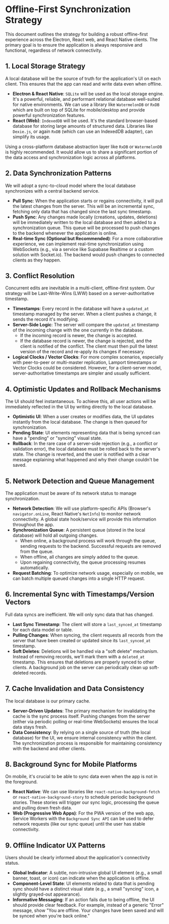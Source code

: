 # Offline-First Synchronization Strategy

This document outlines the strategy for building a robust offline-first experience across the Electron, React web, and React Native clients. The primary goal is to ensure the application is always responsive and functional, regardless of network connectivity.

## 1. Local Storage Strategy

A local database will be the source of truth for the application's UI on each client. This ensures that the app can read and write data even when offline.

- **Electron & React Native**: `SQLite` will be used as the local storage engine. It's a powerful, reliable, and performant relational database well-suited for native environments. We can use a library like `WatermelonDB` or `RxDB` which are built on top of SQLite for mobile/desktop and provide powerful synchronization features.
- **React (Web)**: `IndexedDB` will be used. It's the standard browser-based database for storing large amounts of structured data. Libraries like `Dexie.js`, or again `RxDB` (which can use an IndexedDB adapter), can simplify its usage.

Using a cross-platform database abstraction layer like `RxDB` or `WatermelonDB` is highly recommended. It would allow us to share a significant portion of the data access and synchronization logic across all platforms.

## 2. Data Synchronization Patterns

We will adopt a sync-to-cloud model where the local database synchronizes with a central backend service.

- **Pull Sync**: When the application starts or regains connectivity, it will pull the latest changes from the server. This will be an incremental sync, fetching only data that has changed since the last sync timestamp.
- **Push Sync**: Any changes made locally (creations, updates, deletions) will be immediately written to the local database and then added to a synchronization queue. This queue will be processed to push changes to the backend whenever the application is online.
- **Real-time Sync (Optional but Recommended)**: For a more collaborative experience, we can implement real-time synchronization using WebSockets (e.g., via a service like Supabase Realtime or a custom solution with Socket.io). The backend would push changes to connected clients as they happen.

## 3. Conflict Resolution

Concurrent edits are inevitable in a multi-client, offline-first system. Our strategy will be Last-Write-Wins (LWW) based on a server-authoritative timestamp.

- **Timestamps**: Every record in the database will have a `updated_at` timestamp managed by the server. When a client pushes a change, it sends the record it's modifying.
- **Server-Side Logic**: The server will compare the `updated_at` timestamp of the incoming change with the one currently in the database.
  - If the incoming record is newer, the change is accepted.
  - If the database record is newer, the change is rejected, and the client is notified of the conflict. The client must then pull the latest version of the record and re-apply its changes if necessary.
- **Logical Clocks / Vector Clocks**: For more complex scenarios, especially with peer-to-peer or multi-master replication, Lamport timestamps or Vector Clocks could be considered. However, for a client-server model, server-authoritative timestamps are simpler and usually sufficient.

## 4. Optimistic Updates and Rollback Mechanisms

The UI should feel instantaneous. To achieve this, all user actions will be immediately reflected in the UI by writing directly to the local database.

- **Optimistic UI**: When a user creates or modifies data, the UI updates instantly from the local database. The change is then queued for synchronization.
- **Pending State**: UI elements representing data that is being synced can have a "pending" or "syncing" visual state.
- **Rollback**: In the rare case of a server-side rejection (e.g., a conflict or validation error), the local database must be rolled back to the server's state. The change is reverted, and the user is notified with a clear message explaining what happened and why their change couldn't be saved.

## 5. Network Detection and Queue Management

The application must be aware of its network status to manage synchronization.

- **Network Detection**: We will use platform-specific APIs (Browser's `navigator.onLine`, React Native's `NetInfo`) to monitor network connectivity. A global state hook/service will provide this information throughout the app.
- **Synchronization Queue**: A persistent queue (stored in the local database) will hold all outgoing changes.
  - When online, a background process will work through the queue, sending requests to the backend. Successful requests are removed from the queue.
  - When offline, all changes are simply added to the queue.
  - Upon regaining connectivity, the queue processing resumes automatically.
- **Request Batching**: To optimize network usage, especially on mobile, we can batch multiple queued changes into a single HTTP request.

## 6. Incremental Sync with Timestamps/Version Vectors

Full data syncs are inefficient. We will only sync data that has changed.

- **Last Sync Timestamp**: The client will store a `last_synced_at` timestamp for each data model or table.
- **Pulling Changes**: When syncing, the client requests all records from the server that have been created or updated since its `last_synced_at` timestamp.
- **Soft Deletes**: Deletions will be handled via a "soft delete" mechanism. Instead of removing records, we'll mark them with a `deleted_at` timestamp. This ensures that deletions are properly synced to other clients. A background job on the server can periodically clean up soft-deleted records.

## 7. Cache Invalidation and Data Consistency

The local database is our primary cache.

- **Server-Driven Updates**: The primary mechanism for invalidating the cache is the sync process itself. Pushing changes from the server (either via periodic polling or real-time WebSockets) ensures the local data stays fresh.
- **Data Consistency**: By relying on a single source of truth (the local database) for the UI, we ensure internal consistency within the client. The synchronization process is responsible for maintaining consistency with the backend and other clients.

## 8. Background Sync for Mobile Platforms

On mobile, it's crucial to be able to sync data even when the app is not in the foreground.

- **React Native**: We can use libraries like `react-native-background-fetch` or `react-native-background-story` to schedule periodic background stories. These stories will trigger our sync logic, processing the queue and pulling down fresh data.
- **Web (Progressive Web Apps)**: For the PWA version of the web app, Service Workers with the `Background Sync API` can be used to defer network requests (like our sync queue) until the user has stable connectivity.

## 9. Offline Indicator UX Patterns

Users should be clearly informed about the application's connectivity status.

- **Global Indicator**: A subtle, non-intrusive global UI element (e.g., a small banner, toast, or icon) can indicate when the application is offline.
- **Component-Level State**: UI elements related to data that is pending sync should have a distinct visual state (e.g., a small "syncing" icon, a slightly grayed-out appearance).
- **Informative Messaging**: If an action fails due to being offline, the UI should provide clear feedback. For example, instead of a generic "Error" message, show "You are offline. Your changes have been saved and will be synced when you're back online."
